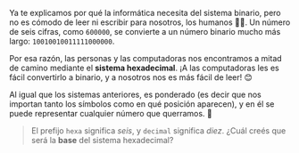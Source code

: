 Ya te explicamos por qué la informática necesita del sistema binario, pero no es cómodo de leer ni escribir para nosotros, los humanos :woman::boy:. Un número de seis cifras, como `600000`, se convierte a un número binario mucho más largo: `10010010011111000000`.

Por esa razón, las personas y las computadoras nos encontramos a mitad de camino mediante el **sistema hexadecimal**. ¡A las computadoras les es fácil convertirlo a binario, y a nosotros nos es más fácil de leer! :blush:

Al igual que los sistemas anteriores, es ponderado (es decir que nos importan tanto los símbolos como en qué posición aparecen), y en él se puede representar cualquier número que querramos. :facepunch:

> El prefijo `hexa` significa _seis_, y `decimal` significa _diez_. ¿Cuál creés que será la **base** del sistema hexadecimal?